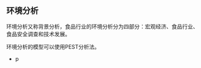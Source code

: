 

## 环境分析

环境分析又称背景分析，食品行业的环境分析分为四部分：宏观经济、食品行业、食品安全调查和技术发展。

环境分析的模型可以使用PEST分析法。

* p
<!--stackedit_data:
eyJoaXN0b3J5IjpbNTk5NzQ1OTEwLDEzMjU5MTgwMDRdfQ==
-->
